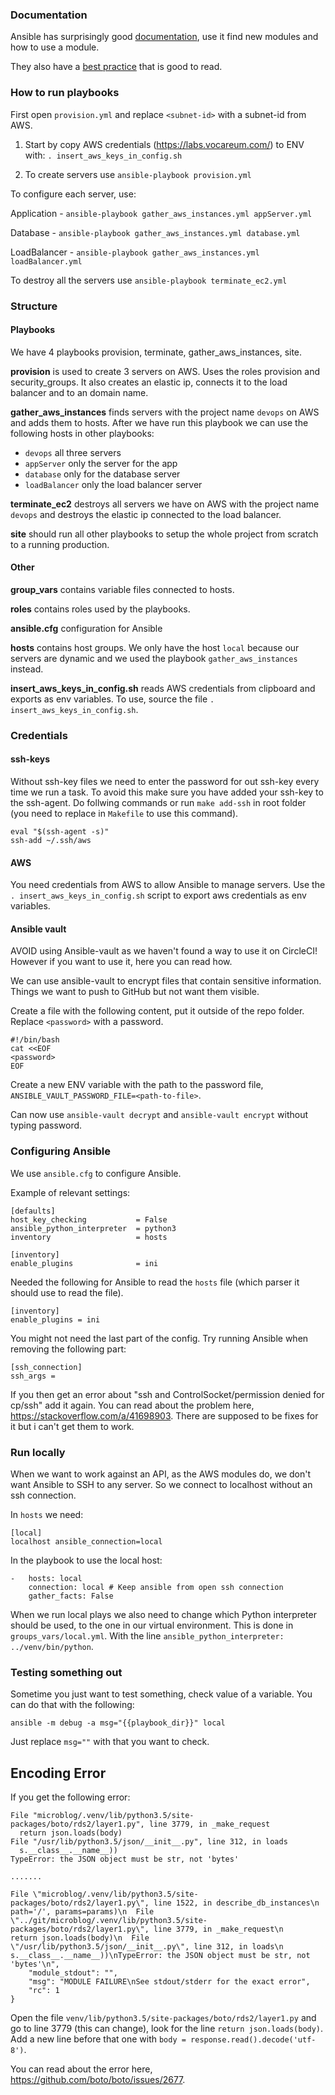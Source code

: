 
### Documentation

Ansible has surprisingly good [documentation](https://docs.ansible.com/ansible/latest/), use it find new modules and how to use a module.

They also have a [best practice](https://docs.ansible.com/ansible/latest/user_guide/playbooks_best_practices.html) that is good to read.



### How to run playbooks

First open `provision.yml` and replace `<subnet-id>` with a subnet-id from AWS.

1. Start by copy AWS credentials (https://labs.vocareum.com/) to ENV with: `. insert_aws_keys_in_config.sh`

2. To create servers use `ansible-playbook provision.yml`

To configure each server, use:

Application - `ansible-playbook gather_aws_instances.yml appServer.yml`

Database - `ansible-playbook gather_aws_instances.yml database.yml`

LoadBalancer - `ansible-playbook gather_aws_instances.yml loadBalancer.yml`

To destroy all the servers use `ansible-playbook terminate_ec2.yml`


### Structure

#### Playbooks

We have 4 playbooks provision, terminate, gather_aws_instances, site.

**provision** is used to create 3 servers on AWS. Uses the roles provision and security_groups. It also creates an elastic ip, connects it to the load balancer and to an domain name. 

**gather_aws_instances** finds servers with the project name `devops` on AWS and adds them to hosts. After we have run this playbook we can use the following hosts in other playbooks: 
- `devops` all three servers
- `appServer` only the server for the app
- `database` only for the database server
- `loadBalancer` only the load balancer server

**terminate_ec2** destroys all servers we have on AWS with the project name `devops` and destroys the elastic ip connected to the load balancer.

**site** should run all other playbooks to setup the whole project from scratch to a running production.



#### Other

**group_vars** contains variable files connected to hosts.

**roles** contains roles used by the playbooks.

**ansible.cfg** configuration for Ansible

**hosts** contains host groups. We only have the host `local` because our servers are dynamic and we used the playbook `gather_aws_instances` instead.

**insert_aws_keys_in_config.sh** reads AWS credentials from clipboard and exports as env variables. To use, source the file `. insert_aws_keys_in_config.sh`.



### Credentials

#### ssh-keys
Without ssh-key files we need to enter the password for out ssh-key every time we run a task. To avoid this make sure you have added your ssh-key to the ssh-agent. Do follwing commands or run `make add-ssh` in root folder (you need to replace <path-to-ssh-key> in `Makefile` to use this command).

```
eval "$(ssh-agent -s)"
ssh-add ~/.ssh/aws
```

#### AWS

You need credentials from AWS to allow Ansible to manage servers. 
Use the `. insert_aws_keys_in_config.sh` script to export aws credentials as env variables.

#### Ansible vault

AVOID using Ansible-vault as we haven't found a way to use it on CircleCI! However if you want to use it, here you can read how.

We can use ansible-vault to encrypt files that contain sensitive information. Things we want to push to GitHub but not want them visible.

Create a file with the following content, put it outside of the repo folder. Replace `<password>` with a password.

```
#!/bin/bash
cat <<EOF
<password>
EOF
```

Create a new ENV variable with the path to the password file, `ANSIBLE_VAULT_PASSWORD_FILE=<path-to-file>`.

Can now use `ansible-vault decrypt` and `ansible-vault encrypt` without typing password.

### Configuring Ansible

We use `ansible.cfg` to configure Ansible.

Example of relevant settings:

```
[defaults]
host_key_checking           = False
ansible_python_interpreter  = python3
inventory                   = hosts

[inventory]
enable_plugins              = ini
```

Needed the following for Ansible to read the `hosts` file (which parser it should use to read the file).

```
[inventory]
enable_plugins = ini
```

You might not need the last part of the config. Try running Ansible when removing the following part:

```
[ssh_connection]
ssh_args =
```

If you then get an error about "ssh and ControlSocket/permission denied for cp/ssh" add it again. You can read about the problem here, https://stackoverflow.com/a/41698903. There are supposed to be fixes for it but i can't get them to work.


### Run locally

When we want to work against an API, as the AWS modules do, we don't want Ansible to SSH to any server. So we connect to localhost without an ssh connection.

In `hosts` we need:

```
[local]
localhost ansible_connection=local
```

In the playbook to use the local host:

```
-   hosts: local
    connection: local # Keep ansible from open ssh connection
    gather_facts: False
```

When we run local plays we also need to change which Python interpreter should be used, to the one in our virtual environment. This is done in `groups_vars/local.yml`. With the line `ansible_python_interpreter: ../venv/bin/python`.


### Testing something out
Sometime you just want to test something, check value of a variable. You can do that with the following:

`ansible -m debug -a msg="{{playbook_dir}}" local`

Just replace `msg=""` with that you want to check.


## Encoding Error

If you get the following error:

```
File "microblog/.venv/lib/python3.5/site-packages/boto/rds2/layer1.py", line 3779, in _make_request
  return json.loads(body)
File "/usr/lib/python3.5/json/__init__.py", line 312, in loads
  s.__class__.__name__))
TypeError: the JSON object must be str, not 'bytes'

.......

File \"microblog/.venv/lib/python3.5/site-packages/boto/rds2/layer1.py\", line 1522, in describe_db_instances\n    path='/', params=params)\n  File \"../git/microblog/.venv/lib/python3.5/site-packages/boto/rds2/layer1.py\", line 3779, in _make_request\n    return json.loads(body)\n  File \"/usr/lib/python3.5/json/__init__.py\", line 312, in loads\n    s.__class__.__name__))\nTypeError: the JSON object must be str, not 'bytes'\n",
    "module_stdout": "",
    "msg": "MODULE FAILURE\nSee stdout/stderr for the exact error",
    "rc": 1
}
```

Open the file `venv/lib/python3.5/site-packages/boto/rds2/layer1.py` and go to line 3779 (this can change), look for the line `return json.loads(body)`. Add a new line before that one with `body = response.read().decode('utf-8')`.

You can read about the error here, https://github.com/boto/boto/issues/2677.
